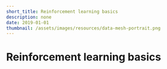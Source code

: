 ```yaml
---
short_title: Reinforcement learning basics
description: none
date: 2019-01-01
thumbnail: /assets/images/resources/data-mesh-portrait.png
---
```


# Reinforcement learning basics
